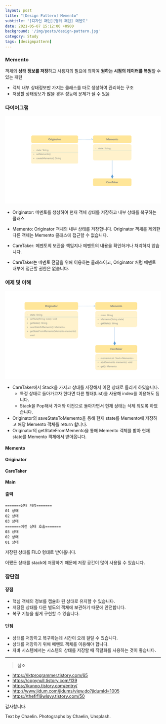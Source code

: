 ```yaml
---
layout: post
title: "[Design Pattern] Memento"
subtitle: "[디자인 패턴][행위 패턴] 메멘토"
date: 2021-05-07 15:12:00 +0900
background: '/img/posts/design-pattern.jpg'
category: Study
tags: [designpattern]
---
```

### Memento
객체의 **상태 정보를 저장**하고 사용자의 필요에 의하여 **원하는 시점의 데이터를 복원**할 수 있는 패턴

* 객체 내부 상태정보만 가지는 클래스를 따로 생성하여 관리하는 구조
* 저장할 상태정보가 많을 경우 성능에 문제가 될 수 있음

### 다이어그램
<img class="img-fluid" src="/img/posts/inPost/Memento-01.png">

* Originator: 메멘토를 생성하여 현재 객체 상태를 저장하고 내부 상태를 복구하는 클래스
* Memento: Originator 객체의 내부 상태를 저장합니다. Originator 객체를 제외한 다른 객체는 Memento 클래스에 접근할 수 없습니다.
* CareTaker: 메멘토의 보관을 책임지나 메멘토의 내용을 확인하거나 처리하지 않습니다.

* CareTaker는 메멘토 전달을 위해 이용하는 클래스이고, Originator 처럼 메멘토 내부에 접근할 권한은 없습니다.

### 예제 및 이해
<img class="img-fluid" src="/img/posts/inPost/Memento-02.png">

* CareTaker에서 Stack을 가지고 상태를 저장해서 이전 상태로 돌리게 하였습니다.
    * 특정 상태로 돌아가고자 한다면 다른 형태(List)를 사용해 index를 이용해도 됩니다.
    * Stack을 Pop해서 가져와 이전으로 돌아가면서 현재 상태는 삭제 되도록 하였습니다.
* Originator의 saveStateToMemento을 통해 현재 state를 Memento에 저장하고 해당 Memento 객체를 return 합니다.
* Originator의 getStateFromMemento을 통해 Memento 객체를 받아 현재 state를 Memento 객체에서 받아옵니다.

#### Memento
<script src="https://gist.github.com/chaelin1211/7a791fb5658311dbcb75ff3d6c2d747e.js"></script>

#### Originator
<script src="https://gist.github.com/chaelin1211/9c8101a5931d12eb68642f9ab9743629.js"></script>

#### CareTaker
<script src="https://gist.github.com/chaelin1211/d2b23659258abef9a53fd887151aabc2.js"></script>

#### Main
<script src="https://gist.github.com/chaelin1211/4ad6789cd7998fb19deff43e74bafe43.js"></script>

#### 출력
```
=======상태 저장=======
01 상태
02 상태
03 상태
=======이전 상태 호출=======
03 상태
02 상태
01 상태
```

저장된 상태를 FILO 형태로 받아옵니다.

어쨌든 상태를 stack에 저장하기 때문에 저장 공간이 많이 사용될 수 있습니다.

### 장단점
#### 장점
* 핵심 객체의 정보를 캡슐화 된 상태로 유지할 수 있습니다.
* 저장된 상태를 다른 별도의 객체에 보관하기 때문에 안전합니다.
* 복구 기능을 쉽게 구현할 수 있습니다.

#### 단점
* 상태를 저장하고 복구하는데 시간이 오래 걸릴 수 있습니다.
* 상태를 저장하기 위해 메멘토 객체를 이용해야 합니다.
* 자바 시스템에서는 시스템의 상태를 저장할 때 직렬화를 사용하는 것이 좋습니다.

*****

> 참조
* <a href="https://lktprogrammer.tistory.com/65">https://lktprogrammer.tistory.com/65</a>
* <a href="https://copynull.tistory.com/139">https://copynull.tistory.com/139</a>
* <a href="https://kunoo.tistory.com/entry/%ED%96%89%EC%9C%84-%ED%8C%A8%ED%84%B4-Memento-pattern-%EB%A9%94%EB%A9%98%ED%86%A0-%ED%8C%A8%ED%84%B4">https://kunoo.tistory.com/entry/</a>
* <a href="http://www.jidum.com/jidums/view.do?jidumId=1005">http://www.jidum.com/jidums/view.do?jidumId=1005</a>
* <a href="https://thefif19wlsvy.tistory.com/50">https://thefif19wlsvy.tistory.com/50</a>

감사합니다.

<p class = "placeholder">Text by Chaelin. Photographs by Chaelin, Unsplash.</p>